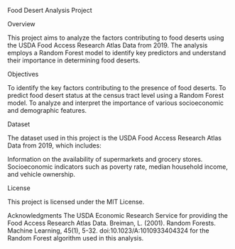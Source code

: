 Food Desert Analysis Project

Overview

This project aims to analyze the factors contributing to food deserts using the USDA Food Access Research Atlas Data from 2019. The analysis employs a Random Forest model to identify key predictors and understand their importance in determining food deserts.

Objectives

To identify the key factors contributing to the presence of food deserts.
To predict food desert status at the census tract level using a Random Forest model.
To analyze and interpret the importance of various socioeconomic and demographic features.

Dataset

The dataset used in this project is the USDA Food Access Research Atlas Data from 2019, which includes:

Information on the availability of supermarkets and grocery stores.
Socioeconomic indicators such as poverty rate, median household income, and vehicle ownership.


License

This project is licensed under the MIT License.

Acknowledgments
The USDA Economic Research Service for providing the Food Access Research Atlas Data.
Breiman, L. (2001). Random Forests. Machine Learning, 45(1), 5-32. doi:10.1023/A:1010933404324 for the Random Forest algorithm used in this analysis.
